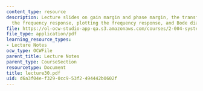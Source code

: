 ```yaml
---
content_type: resource
description: Lecture slides on gain margin and phase margin, the transfer function,
  the frequency response, plotting the frequency response, and Bode diagrams.
file: https://ol-ocw-studio-app-qa.s3.amazonaws.com/courses/2-004-systems-modeling-and-control-ii-fall-2007/d6a3f04ef3290cc953f2494442b0602f_lecture30.pdf
file_type: application/pdf
learning_resource_types:
- Lecture Notes
ocw_type: OCWFile
parent_title: Lecture Notes
parent_type: CourseSection
resourcetype: Document
title: lecture30.pdf
uid: d6a3f04e-f329-0cc9-53f2-494442b0602f
---
```

